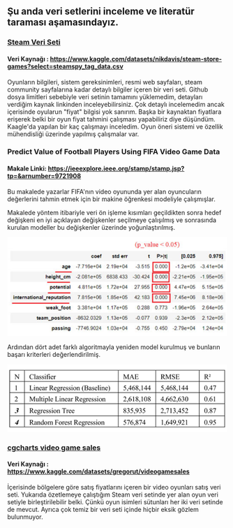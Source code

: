## Şu anda veri setlerini inceleme ve literatür taraması aşamasındayız.

### [Steam Veri Seti](SteamStoreGames)
#### Veri Kaynağı : https://www.kaggle.com/datasets/nikdavis/steam-store-games?select=steamspy_tag_data.csv
Oyunların bilgileri, sistem gereksinimleri, resmi web sayfaları, steam community sayfalarına kadar
detaylı bilgiler içeren bir veri seti. Github dosya limitleri sebebiyle veri setinin tamamını yüklemedim, detayları 
verdiğim kaynak linkinden inceleyebilirsiniz. Çok detaylı incelemedim ancak içerisinde oyularun "fiyat" 
bilgisi yok sanırım. Başka bir kaynaktan fiyatlara erişerek belki bir oyun fiyat tahmini çalışması yapabiliriz
diye düşündüm. Kaagle'da yapılan bir kaç çalışmayı inceledim. Oyun öneri sistemi ve özellik mühendisliği üzerinde
yapılmış çalışmalar var.

### Predict Value of Football Players Using FIFA Video Game Data
#### Makale Linki: https://ieeexplore.ieee.org/stamp/stamp.jsp?tp=&arnumber=9721908 

Bu makalede yazarlar FIFA'nın video oyununda yer alan oyuncuların değerlerini tahmin etmek için bir makine öğrenkesi
modeliyle çalışmışlar.

Makalede yöntem itibariyle veri ön işleme kısımları geçildikten sonra hedef değişkeni en iyi açıklayan değişkenler
seçilmeye çalışılmış ve sonrasında kurulan modeller bu değişkenler üzerinde yoğunlaştırılmış.

![img.png](../img/img.png)

Ardından dört adet farklı algoritmayla yeniden model kurulmuş ve bunların başarı kriterleri değerlendirilmiş.

![img.png](../img/models_img.png)

### [cgcharts video game sales](videoGameSales)
#### Veri Kaynağı : https://www.kaggle.com/datasets/gregorut/videogamesales
İçerisinde bölgelere göre satış fiyatlarını içeren bir video oyunları satış veri seti. Yukarıda özetlemeye çalıştığım
Steam veri setinde yer alan oyun veri setiyle birleştirilebilir belki. Çünkü oyun isimleri sütunları her iki veri
setinde de mevcut. Ayrıca çok temiz bir veri seti içinde hiçbir eksik gözlem bulunmuyor.
